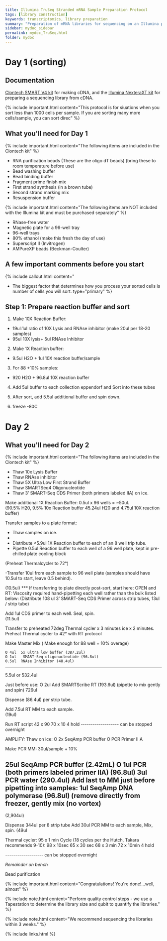 ```yaml
---
title: Illumina TruSeq Stranded mRNA Sample Preparation Protocol
tags: [library construction]
keywords: transcriptomics, library preparation
summary: "Preparation of mRNA libraries for sequencing on an Illumina platform"
sidebar: mydoc_sidebar
permalink: mydoc_TruSeq.html
folder: mydoc
---
```


# Day 1 (sorting)

## Documentation
[Clontech SMART V4 kit](http://www.clontech.com/US/Products/cDNA_Synthesis_and_Library_Construction/Next_Gen_Sequencing_Kits/Single_cell_RNA_Seq_Kits_for_mRNA_seq/ibcGetAttachment.jsp?cItemId=104008&fileId=7349924&sitex=10020:22372:US) for making cDNA, and the [Illumina NexteraXT kit](https://support.illumina.com/content/dam/illumina-support/documents/documentation/chemistry_documentation/samplepreps_nextera/nextera-xt/nextera-xt-library-prep-reference-guide-15031942-02.pdf) for preparing a sequencing library from cDNA.

{% include important.html content="This protocol is for siuations when you sort less than 1000 cells per sample. If you are sorting many more cells/sample, you can sort direc" %}

## What you'll need for Day 1

{% include important.html content="The following items are included in the Clontech kit" %}

* RNA purification beads (These are the oligo dT beads) (bring these to room temperature before use)
* Bead washing buffer
* Bead binding buffer
* Fragment prime finish mix
* First strand synthesis (in a brown tube)
* Second strand marking mix
* Resuspension buffer

{% include important.html content="The following items are NOT included with the Illumina kit and must be purchased separately" %}

* RNase-free water
* Magnetic plate for a 96-well tray
* 96-well trays
* 80% ethanol (make this fresh the day of use)
* Superscript II (Invitrogen)
* AMPureXP beads (Beckman-Coulter)

## A few important comments before you start

{% include callout.html content="
- The biggest factor that determines how you process your sorted cells is number of cells you will sort.  type="primary" %}


## Step 1: Prepare reaction buffer and sort

1. Make 10X Reaction Buffer:
 * 19ul:1ul ratio of 10X Lysis and RNAse inhibitor (make 20ul per 18-20 samples)
 * 95ul 10X lysis+ 5ul RNAse Inhibitor

2. Make 1X Reaction buffer:
 * 9.5ul H2O + 1ul 10X reaction buffer/sample

3. For 88 +10% samples:
 * 920 H2O + 96.8ul 10X reaction buffer

4. Add 5ul buffer to each collection eppendorf and Sort into these tubes

5. After sort, add 5.5ul additional buffer and spin down.

6. freeze -80C 

# Day 2

## What you'll need for Day 2

{% include important.html content="The following items are included in the Clontech kit" %}

* Thaw 10x Lysis Buffer
* Thaw RNAse inhibitor
* Thaw 5X Ultra Low First Strand Buffer
* Thaw SMARTSeq4 Oligonucleotide
* Thaw 3’ SMART-Seq CDS Primer (both primers labeled IIA) on ice. 

Make additional 1X Reaction Buffer:
0.5ul x 96 wells = ~50ul.  
(90.5% H20, 9.5% 10x Reaction buffer  45.24ul H20 and 4.75ul 10X reaction buffer)

Transfer samples to a plate format:
-	Thaw samples on ice.
-	
- Distribute <5.9ul 1X Reaction buffer to each of an 8 well trip tube.  
- Pipette 0.5ul Reaction buffer to each well of a 96 well plate, kept in pre-chilled plate cooling block

(Preheat Thermalcycler to 72°)

-Transfer 10ul from each sample to 96 well plate (samples should have 10.5ul to start, leave 0.5 behind).  

(10.5ul)
*** If transferring to plate directly post-sort, start here:
OPEN and RT:
Viscosity required hand-pipetting each well rather than the bulk listed below:
(Distribute 108 ul 3’ SMART-Seq CDS Primer across strip tubes, 13ul / strip tube)

Add 1ul CDS primer to each well.  Seal, spin.  
(11.5ul)

Transfer to preheated 72deg Thermal cycler x 3 minutes  ice x 2 minutes. 
Preheat Thermal cycler to 42° with RT protocol




Make Master Mix  ( Make enough for 88 well + 10% overage) 

	O 4ul  5x ultra low buffer (387.2ul)
	O 1ul   SMART-Seq oligonucleotide (96.8ul)
	0.5ul  RNAse Inhibitor (48.4ul)
------------------------------------------
5.5ul   or 532.4ul

Just before use: 
O 2ul Add SMARTScribe RT  (193.6ul)
(pipette to mix gently and spin)
726ul

Dispense (86.4ul) per strip tube. 

Add 7.5ul RT MM to each sample.  
 (19ul)

Run RT script
42 x 90
70 x 10
4 hold
------------------- can be stopped overnight

AMPLIFY:
Thaw on ice:
O 2x SeqAmp PCR buffer
O PCR Primer II A

Make PCR MM:
30ul/sample + 10%

25ul SeqAmp PCR buffer (2.42mL)
O  1ul PCR (both primers labeled primer IIA) (96.8ul)
3ul PCR water (290.4ul)
Add last to MM just before pipetting into samples:
1ul SeqAmp DNA polymerase (96.8ul)
(remove directly from freezer, gently mix (no vortex)
---------------------
(2,904ul)

Dispense 344ul per 8 strip tube
Add 30ul PCR MM to each sample, Mix, spin. 
(49ul

Thermal cycler:
95 x 1 min
Cycle (18 cycles per the Hutch, Takara recommends 9-10):
	98 x 10sec
	65 x 30 sec
	68 x 3 min
72 x 10min
4 hold

------------------- can be stopped overnight
  
*Remainder on bench*


Bead purification


{% include important.html content="Congratulations! You're done!...well, almost" %}

{% include note.html content="Perform quality control steps - we use a Tapestation to determine the library size and qubit to quantify the libraries." %}

{% include note.html content="We recommend sequencing the libraries within 3 weeks." %}

{% include links.html %}
